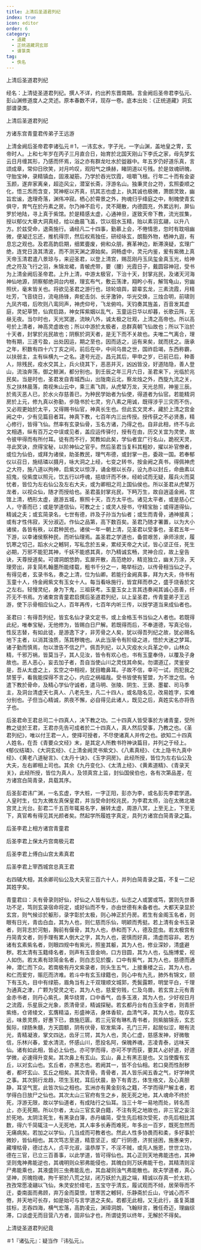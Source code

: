 ```yaml
---
title: 上清后圣道君列纪
index: true
icon: editor
order: 6
category:
  - 道藏
  - 正统道藏洞玄部
  - 谱箓类
tag:
  - 佚名
---
```


上清后圣道君列纪  

经名：上清徒圣道君列纪。撰人不详，约出矜东晋南期。言金阙后圣帝君李弘元、彭山渊修道度人之灵述。原本春数不详，现存一卷。底本出处：《正统道藏》洞玄部谱录类。  

上清后圣道君列纪  

方诸东宫青童君传弟子王远游  

上清金阙后圣帝君李诸弘元＃1，一讳玄水，字子光，一字山渊，盖地皇之冑，玄帝时人。上和七年岁在丙子三月直合日，始育於北国天刚山下李氏之家，母先梦玄云日月缠其形，乃感而怀焉，浴之亦有群龙吐水於盥器中。年五岁仍好道乐真，言颂成章，常仰日欣笑，对月吟叹，观阳气之焕赫，睹阴道以亏残。於是敛魂研魄，守胎宝神，录精镇血，固液凝筋，乃学於吞光饮霞，咀嚼飞根。行年二十而有金姿玉颜，遂弃家离亲，超迩风尘，潜室长斋，浮游名山。独秉灵台之符，玄照委顺之化，悟三炁而含变，冥神枢以齐真，抗其志也虚上，执其诚也极微，萧朗灵致，幽旨宏谧，逸理奇落，渊伟冲寂。栖心於霄景之外，拘魂归乎绛庭之中，制魄使青玄俱守，育气在於丹素之房。尔乃神不启亏，灵不飓散，内德圆充，外累远判，屏仙罗於地陆，寻上真于紫馆。於是精感太虚，心通神旦，遂致天帝下教，流光拔集，授以郁仪大章大洞真经，给以曲晨飞盖，饮以徊水玉精，贻以素羽玄翮，以升八方。於兹受命，退斋施行。诵经凡二十四事，勤慕上会，不倦情思，忽时有耽咀幽微，便凝迁忘还，推机得宗，然后权焉独任，研经咏玄，朗豁外物，栖神九遐，有息忘之观也。及君高韵启期，细累亹废，俯和众朋，赛革神边，断滞涣疑，玄理广绝，连党日汲其清波，而不测天渊之源始矣。洞畅虚中，灵元内鉴，爰有紫微上真天帝玉清君遣八景琼与，来迎圣君，以登上清宫，赐蕊刚丹玉凤玺金真玉光，给神虎之符及飞行之羽，朱锦龙裙，青帔虎带，要（腰）光霞日子，戴圆容神冠，受书为上清金阙后圣帝君。上升上清，中游太极官，下治十天，封掌兆民，及诸天河海神仙地源，阴察郁绝洞台内根，理玄布气，敷云荡津，翔盻小有，解驾龟山，穷幽照伏，毫末皆关也。将欲见圣君之游行也，琼轮琅舆，碧辈玄龙，三素流霞，月精吐芳，飞音绕日，流电扬锋，奔蛇击剑、长牙激钟，华光交焕，三烛合明，前啸则九凤齐唱，后吹则八鸾同声，神虎仰号，飞龙俯呜，天钧奏其旌盖，百音发其虚庭，灵妃草赞，仙宾启路，神女挥紫姻以乱气，玉童运日华以却暮，长歌云阵，无昼无夜。当尔时也，天光冥邈，流映八外，诚太极之壮观，上清之高帝也。所以高号於上清者，神高灵虚故也；所以中游於太极者，总群真朝飞仙故也；所以下治於十天者，封掌於兆民故也；阴察於洞天者，是无下而不关故也。夫唯二气离合，理物有期，三道亏盈，出处因运，期之至也，因而适之，运有来矣，就而抚之。唐承之年，积数有四十六丁亥之间，前后在中，中间乌兽之世，国祚启竭，东西称霸，以扶弱主，主有纵横九一之名。逮号光迩，昌元其后，甲申之岁，已前已后，种善人，除残民，疫水交其上，兵火绕其下，恶恶并灭，凶凶皆没，好道陆隐，善人登山，流浊奔荡，御之鲸渊，都分别也。到壬辰之年三月六日，圣君来下，光临於兆民矣。当是时也，圣君发自青城西山，出陇南云北，察龙烛之外，西旋九流之关，东之扶林晨落，南视朱山云中，乘三素飞舆，从虎辇万龙，天光总照，神鉴三辰。於焉灭恶人已，於水火存慈善已，为种民学始者为仙使，得道者为仙官。若能精洞房於上元，修九真以弥勤，步隐书於七灵，穷八素之用诚，既得涉乎三灾而不伤，又必观更始於太平，又得赐书仙官，神真长生也。但此玄文灵术，藏於上清之宫金阙之中，少有见篇目者耳。神真下教，七百年内三出传授。授传获之不必贤愚，精心修行，皆得飞仙。然率有玄录仙骨，玉名方诸，乃得之也。自非此相，终不与此文相遇，纵有百万之中误或见者，盖应运传驿付，授有在由，历交关宜为灵使，故令彼甲得而有所付耳。徒有而不行，冥教如此矣，学仙者宜广行名山，跪祝天灵，寻此冥诀，庶得宝秘，以阶神仙之官乎。然后圣君当复料其粗妙，擢以补官僚者，或位为仙伯，或拜为诸侯，助圣教民，理气布德，或封掌一邑，委政一国。若奉郁仪以召日，施结璘以摄月，咏大洞之上经，七变之转书，按金阙之真书，得佩神虎之大符，施八道以拘神，启紫文以惊浮，诵金根以长存，设九赤以封丘，命曲素以招鬼，役紫度以照元，饮五行以呼魂，挹琅讦而不休，经崄试而无疑，履兵火而莫忧者，皆位为左右仙公及左右大夫，或为卿相之司上国仙侯也。所以圣君从虎辇万龙者，以视众仙，随才而授给也。圣君虽封掌兆民，下眄万生，故自逍遥金阙，宫馆上清，栖形太虚，遨游五城，察照十天，百方太平也。诸见太平者，或是慈心仁人，守善而已；或是学道信仙，可教之士；或灵人授书，守精宝胎；或得道得仙，精诚之夫；或玄简录名，七世有德，祚及子孙当为仙者；或生而青骨，通神接真；或有才性伟寂，天分淑迈。作仙之品第，高下数百矣。圣君乃随才署置，以为大小诸侯，各皆有秩，以君种民也。诸侯一年一朝上清，见圣君以受事也，圣君五年一下游，以幸诸侯察种民，而听仙理焉。盖圣君之学道也，备尝艰苦，承师涂炭，履饥寒之切己，蹈水火之轗轲，写私念於五亲，累经天帝之大试，皆心坚正任，死生必期，万邪不能犯其神，千妖不能惑其真，尔乃精诚玄畅，灵神合应，故上皇告诀，天尊授道矣。可谓洞朗悠韵，玄扉开散，高范绝妙，精览独立，幽关万涂，天理旁出，非复简札翰墨所能缕载，粗书千分之一，略举标边，以传骨相当仙之子。有得见者，玄录书名，奏之上清，位为仙卿。若能行金阙真事，拜为大夫，侍书有玉童十人，侍金阙紫文有玉女十人。每当看咏施行，皆宜拜而恭之，盛手烧香於文之左右。轻慢灵纪，身为下鬼，三祖获考。玉童玉女上言其违奏闻其诚心恶善，纤芥无不书焉。方诸束宫青童君启撰后圣道君列纪，以上呈圣君，传青童弟子王远游，使下示骨相应仙之人，百年再传，七百年内听三传，以授学道当来成仙者也。  

圣君曰：有得吾列纪，皆玄名仙才录文定书，或上金格玉书当仙之人者也。若既得此纪，唯奉宝秘，无他修为，皆赐白日尸解。若既得而后，不奉道德，写真沦俗，性反志替，有如此徒，是游逸下才，非芳骨之人矣，犹以得吾列纪之故，犹必赐名地下主者，以消其浊质，荡其秽魄也。从此当渐令有阶级之进，悟於大迷之梦耳。诸子勤而慎焉，勿以泄告不信之尸。佩吾列纪，以入灾疫水火兵革之中，山林众精，千邪万祸，皆莫当子，其人见汝，皆令有欢心也，书有玉童奉侍，以覆及子身故也。恶人恶心，妄去加子者，吾自当使山川之灵伐其命矣。勿谓道辽，灵鉴安是，吾从太虚之上，玄空之中相视，犹目瞻鼻耳。子故不信，幸可一试，而犯我之禁誓乎，看我能探得不言之心，内应之祸福哉。受书皆使有誓盟，为不泄之信。令遣下教於骨命，及精心学仙守诚者，遣马明、张陵、阴生、王褒、墨翟、司马季主，及洞台清虚天七真人、八老先生，凡二十四人，或名隐名见，改易姓字，实难分别也。子但当心精诚，夙夜不懈，必自得见此诸人，既见之后，真姓实名亦将告子也。  

后圣君命王君总司二十四真人，决下教之功。二十四真人皆受事於方诸青童，受所教之徒於王君，王君亦先告可成者於二十四真人，真人然后受事，乃教之也。《圣君列纪》，唯以付王君一人，使择可授者，不尽使诸真人并传之也。欲知二十四真人姓名，在吾《青要众文经》末，是其定人所教书符神诀篇目，并列之于经上。《郁仪结璘》、《大洞玄经》、《上清金阙灵书紫文》、《八素真经》、《太上隐书九真中经》、《黄老八道秘言》、《太丹十诀》、《玉字洞房》。此经所授，皆位为左右仙公及大夫，左右卿相上司也。其余《九丹变化》、《太清上经》、《黄素道精》、《青录天关》，此经所授，皆位为真人，及领真宫上监，封仙国侯伯也，各有次第品差，在方诸宫白简青录，具载其序。  

后圣彭君讳广渊，一名玄虚，字大桩，一字正阳，彭亦为李，或名彭先李君学道。人皇时生，位为太微左真保皇君，并当受命封校兆民，为李君太师，治在太微北塘宫灵上光台。彭君二千五百年辄易名字，展转太虚，周游八冥，上至无上，下至无下，真官希有得见其光颜者矣。然起学所履姓字真定，具列方诸宫白简青录之篇。  

后圣李君上相方诸宫青童君  

后圣李君上保太丹宫南极元君  

后圣李君上傅白山宫太素真君  

后圣李君上宰西城宫总真王君  

右四辅大相，其余卿司仙公及大夫官三百六十人，并列白简青录之篇，不复一二纪其姓字矣。  

青童君曰：夫有骨录则好仙，好仙之人皆有仙志，仙志之人或罢或笃，罢则先世善功不足，笃则玄录宿命将定，或好仙而不专，亦由世德有未备者也。大都天录显於玄宫，则气候诊於躯形，录字彰於太极，则心神正於丹房。若生有金阁玉名者，则眼有日光，青齿白血，其为人也，则仁慈而乐仙，明颖而秀挺。若上清有金书玉录者，则背志於河魁，胸前有偃骨，其为人也，恭和而下人，德及昆虫。若太极宫有丹简青文者，则手理有累人倒大之字，其为人也，密慎而好真，清虚而容非。若方诸有玄素紫名者，则眼四规中有紫光，照鉴其躯，其为人也，修业深妙，清盛避秽。若太清有玉籍绛名者，则声有玉音金响，口方目圆，其为人也，弘施博爱，视人如伤。若太素有琼简金名者，则白志见於腹，口中有紫气，其为人也，慈德而通神，潜仁而下众。若南极有丹文紫录者，则头生五气，上接重楼之云，其为人也，和仁而爱穷，赈厄而济难。若斗中有玄玉绿籍也，则心中有九孔，肺外有锦文，颐下有玉丸，目中有绿筋，眉角当有上千双理顺文城郭，秃鬓露颗，明堂平白，千理为通真之津，广颗为受灵之宅，其为人也，慈爱穷贱，仁及乌兽。若玄宫上元有青金赤书者，则丹心紫孔，黄华绕胃，口中香气，齿多玉液，其为人也，少好视日月之流霞，乐星辰之光象，质清骨坚，精诚探秘。若玄都丹台有白玉金字者，则青肝紫络，仓肾绫文，玄膺精溢，形盛神洁，身体香软，血清气泽，其为人也，耽存玄远，味景灵质，好惠下已，救施厄匮。若三元官有琳札青书者，则紫脑锦舌，玄志鬓际，绿肠朱髓，方天圆额，阴有伏骨，软发紫泽，孔门三开，起居似涩，眼有流光，青精凝液，掌文四达，齿牙三锷，其为人也，灵心仁虚，慈感发神，好微敬信，乐林兴春，爱水清流，怀感山川，愿投名阿，保魄养魂，志凌青泰，远味天仙。诸有如此相，皆必上仙也。亦可学而得，亦可不学而获，要其人必好道，好道学微，必速得升变矣。其次鼻上有玄山。玄山，鼻上有黑志是也。又当使腹有玄丘，以对玄山也。玄丘者，亦黑志也。若阙其一，皆不合仙相。若口臭而性耐秽者，都坏玄山、玄丘之相矣。其次青骨。青骨者，其人皆乐闻五香之气，好学神灵之事。其次鹄行龙趋，项生玉枕，耳后伏晨，胁下有青志，体生络文，及心真胆静，耳坚气宽，此皆次仙之相也。玄洲亦有黄金刻名之籍，不学而得尸解主者，若学得白日放尸之仙也。其次太山三官府有生之乡，脱无死之地，其人魂命不终於死，浮游无限，故以学仙道者，有成陆行之仙耳。当三十年一易地而处，转名而止，亦无死期。所以尔者，太山三官玄录白籍，不注有死之地故也，非三官之妄注於死地。太阴注死生，有黑录白簿，赤丹编简，受生先后相次受死，亦先后相比其数，得六千简辄注一人无死地，其人率多长寿而难死，年多出一百岁，既死忽然而无痛病矣。若加之以学仙，几当成而可教者也。然此人性多协畏而和柔，多好事於微妙，皆仙相也。其次笃志至道，精意坚正，或广行阴德，济贫拯困，施惠亲穷，藏埋枯骨，德过古人，贞平允淑，温恭厚下，不淫不贼，或先人施恩，世世立功，德在三官，已立三百善事，以此学道，皆可得仙也。其心正则天地弗能违也，其神坚则鬼神弗能逆也，其魂明则众邪弗能侵也，其魄白则万妖弗能干也，其精清则淫尸弗能乘也，其液盛则三虫弗能乱也，其血凝则浊气弗能散也。故夫学道者，真心坚神，厉魄抱魂，拘千邪於八荒之狱，闭万妖於九遐之端，精诚以存真一於太初，孜孜常愿凌翮以飞仙，朱灵安於绛宅，五宝守乎清玄，履试观而不倾，居荣辱而不迁，委南面而弗顾，弃万金而莫恨，甘寒苦之轗轲，乐静斋於丘山，守诚心而不倦，并天地可长存，如是始可与言学道之夫矣。若都无此相，又无此行，虽复英雄拔标，志吞四海，横气宏落，高韵凌云，渊璋洞朗，飞翰辩言，雅任奇迈，理幽综滞，口谈虚无而目营八方者，固非仙才也，所谓徒劳以终年，无解於不得矣。  

上清徒圣道君列纪竟  

＃1『诸弘元』：疑当作『讳弘元』。  
